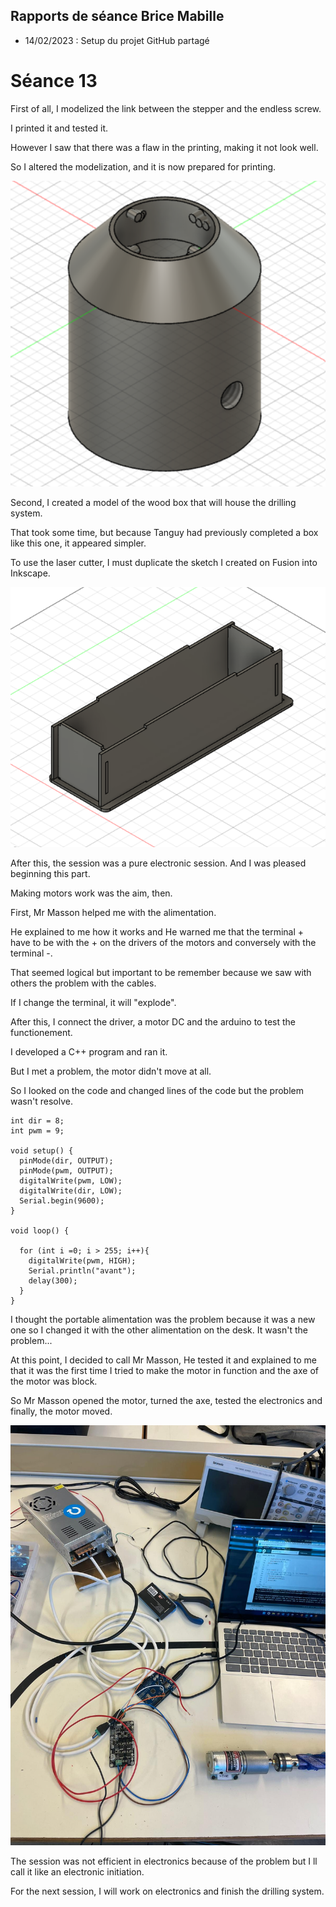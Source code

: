 ## Rapports de séance Brice Mabille

- 14/02/2023 : Setup du projet GitHub partagé

# Séance 13

First of all, I modelized the link between the stepper and the endless screw.

I printed it and tested it.

However I saw that there was a flaw in the printing, making it not look well.

So I altered the modelization, and it is now prepared for printing. 

![image](../../Documentation/Images/link1.png)

Second, I created a model of the wood box that will house the drilling system.

That took some time, but because Tanguy had previously completed a box like this one, it appeared simpler.

To use the laser cutter, I must duplicate the sketch I created on Fusion into Inkscape.

![image](../../Documentation/Images/BOXdrill.png)

After this, the session was a pure electronic session. And I was pleased beginning this part.

Making motors work was the aim, then.

First, Mr Masson helped me with the alimentation.

He explained to me how it works and He warned me that the terminal + have to be with the + on the drivers of the motors and conversely with the terminal -.

That seemed logical but important to be remember because we saw with others the problem with the cables.

If I change the terminal, it will "explode".

After this, I connect the driver, a motor DC and the arduino to test the functionement.

I developed a C++ program and ran it.

But I met a problem, the motor didn't move at all.

So I looked on the code and changed lines of the code but the problem wasn't resolve.

````shell
int dir = 8;
int pwm = 9;

void setup() {
  pinMode(dir, OUTPUT);
  pinMode(pwm, OUTPUT);
  digitalWrite(pwm, LOW);
  digitalWrite(dir, LOW);
  Serial.begin(9600);
}

void loop() {

  for (int i =0; i > 255; i++){
    digitalWrite(pwm, HIGH);
    Serial.println("avant");
    delay(300);
  }
}
````

I thought the portable alimentation was the problem because it was a new one so I changed it with the other alimentation on the desk. It wasn't the problem...

At this point, I decided to call Mr Masson, He tested it and explained to me that it was the first time I tried to make the motor in function and the axe of the motor was block.

So Mr Masson opened the motor, turned the axe, tested the electronics and finally, the motor moved.

![image](../../Documentation/Images/ELEC1.jpeg)

The session was not efficient in electronics because of the problem but I ll call it like an electronic initiation.

For the next session, I will work on electronics and finish the drilling system.
